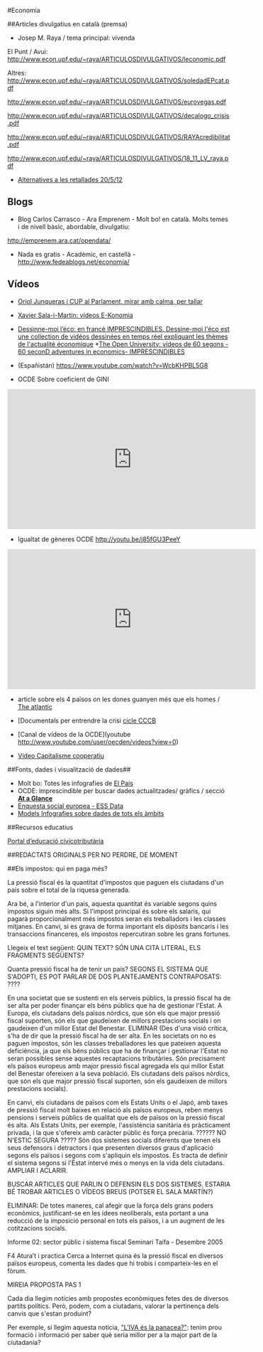 
#Economia

##Articles divulgatius en català (premsa)

* Josep M. Raya / tema principal: vivenda

El Punt / Avui: http://www.econ.upf.edu/~raya/ARTICULOSDIVULGATIVOS/leconomic.pdf

Altres: http://www.econ.upf.edu/~raya/ARTICULOSDIVULGATIVOS/soledadEPcat.pdf

http://www.econ.upf.edu/~raya/ARTICULOSDIVULGATIVOS/eurovegas.pdf

http://www.econ.upf.edu/~raya/ARTICULOSDIVULGATIVOS/decalogo_crisis.pdf

http://www.econ.upf.edu/~raya/ARTICULOSDIVULGATIVOS/RAYAcredibilitat.pdf

http://www.econ.upf.edu/~raya/ARTICULOSDIVULGATIVOS/18_11_LV_raya.pdf

* [Alternatives a les retallades 20/5/12](http://www.ara.cat/premium/opinio/Alternatives-retallades_0_703729660.html)

## Blogs ##

* Blog Carlos Carrasco - Ara Emprenem - Molt bo! en català. Molts temes i de nivell bàsic, abordable, divulgatiu:

http://emprenem.ara.cat/opendata/

* Nada es gratis - Acadèmic, en castellà - 
http://www.fedeablogs.net/economia/


## Vídeos
* [Oriol Junqueras i CUP al Parlament, mirar amb calma, per tallar](http://www.parlament.cat/web/actualitat/canal-parlament/sequencia?p_cp1=6529246)
* [Xavier Sala-i-Martin: vídeos E-Konomia](http://salaimartin.com/)
* [Dessinne-moi l’éco: en francè IMPRESCINDIBLES. Dessine-moi l'éco est une collection de vidéos dessinées en temps réel expliquant les thèmes de l'actualité économique](http://dessinemoileco.com/)
*[The Open University: vídeos de 60 segons - 60 seconD adventures in economics- IMPRESCINDIBLES](http://www.open.edu/openlearn/history-the-arts/culture/philosophy/concepts/60-second-adventures-economics) 

* (Españistán) https://www.youtube.com/watch?v=WcbKHPBL5G8 
* OCDE Sobre coeficient de GINI
<iframe width="560" height="315" src="http://www.youtube.com/embed/ZaoGscbtPWU" frameborder="0" allowfullscreen></iframe>

* Igualtat de gèneres OCDE  http://youtu.be/j85fGU3PeeY
<iframe width="560" height="315" src="http://www.youtube.com/embed/j85fGU3PeeY" frameborder="0" allowfullscreen></iframe>

* article sobre els 4 països on les dones guanyen més que els homes / [The atlantic](http://www.theatlantic.com/business/archive/2012/12/the-4-rich-countries-where-women-out-earn-men-with-1-huge-caveat/266343/)
* [Documentals per entrendre la crisi [cicle CCCB](http://newsletter.cccb.org/ca_ES/c/journal/view_article_content?groupId=10311&articleId=1077573&version=2.3)
 
* [Canal de vídeos de la OCDE](youtube http://www.youtube.com/user/oecden/videos?view=0)
* [Vídeo Capitalisme cooperatiu](http://www.tv3.cat/videos/4112812/Capitalisme-cooperatiu)


##Fonts, dades i visualització de dades##

* Molt bo: Totes les infografies de [El País](http://www.elpais.com/graficos/) 
* OCDE: imprescindible per buscar dades actualitzades/ gràfics / secció [**At a Glance**](http://www.oecd.org/fr/ )
* [Enquesta social europea - ESS Data](http://ess.nsd.uib.no/)
* [Models Infografies sobre dades de tots els àmbits](http://www.visualizing.org/)


##Recursos educatius

[Portal d’educació cívicotributària](http://www.agenciatributaria.es/AEAT.educacion/HomeEducacion_va_ES.html)



##REDACTATS ORIGINALS PER NO PERDRE, DE MOMENT

##Els impostos: qui en paga més?

La pressió fiscal és la quantitat d'impostos que paguen els ciutadans d'un país sobre el total de la riquesa generada. 

Ara bé, a l'interior d'un país, aquesta quantitat és variable segons quins impostos siguin més alts. Si l'impost principal és sobre els salaris, qui pagarà proporcionalment més impostos seran els treballadors i les classes mitjanes. En canvi, si es grava de forma important els dipòsits bancaris i les transaccions financeres, els impostos repercutiran sobre les grans fortunes.

Llegeix el text següent: QUIN TEXT? SÓN UNA CITA LITERAL, ELS FRAGMENTS SEGÜENTS?

Quanta pressió fiscal ha de tenir un país? SEGONS EL SISTEMA QUE S'ADOPTI, ES POT PARLAR DE DOS PLANTEJAMENTS CONTRAPOSATS: ???? 

En una societat que se sustenti en els serveis públics, la pressió fiscal ha de ser alta per poder finançar els béns públics que ha de gestionar l'Estat. A Europa, els ciutadans dels països nòrdics, que són els que major pressió fiscal suporten, són els que gaudeixen de millors prestacions socials i on gaudeixen d'un millor Estat del Benestar. 
ELIMINAR (Des d'una visió crítica, s'ha de dir que la pressió fiscal ha de ser alta. En les societats on no es paguen impostos, són les classes treballadores les que pateixen aquesta deficiència, ja que els béns públics que ha de finançar i gestionar l'Estat no seran possibles sense aquestes recaptacions tributàries. Són precisament els països europeus amb major pressió fiscal agregada els qui millor Estat del Benestar ofereixen a la seva població. Els ciutadans dels països nòrdics, que són els que major pressió fiscal suporten, són els gaudeixen de millors prestacions socials). 

En canvi, els ciutadans de països com els Estats Units o el Japó, amb taxes de pressió fiscal molt baixes en relació als països europeus, reben menys pensions i serveis públics de qualitat que els de països on la pressió fiscal és alta. Als Estats Units, per exemple, l'assistència sanitària és pràcticament privada, i la que s'ofereix amb caràcter públic és força precària. 
?????? NO N'ESTIC SEGURA ????? Són dos sistemes socials diferents que tenen els seus defensors i detractors i que presenten diversos graus d'aplicació segons els països i segons com s'apliquin els impostos. Es tracta de definir el sistema segons si l'Estat intervé més o menys en la vida dels ciutadans. AMPLIAR I ACLARIR. 

BUSCAR ARTICLES QUE PARLIN O DEFENSIN ELS DOS SISTEMES. ESTARIA BÉ TROBAR ARTICLES O VÍDEOS BREUS (POTSER EL SALA MARTÍN?)

ELIMINAR: De totes maneres, cal afegir que la força dels grans poders econòmics, justificant-se en les idees neoliberals, esta portant a una reducció de la imposició personal en tots els països, i a un augment de les cotitzacions socials.

Informe 02: sector públic i sistema fiscal Seminari Taifa - Desembre 2005

F4 Atura’t i practica Cerca a Internet quina és la pressió fiscal en diversos països europeus, comenta les dades que hi trobis i comparteix-les en el fòrum.


MIREIA PROPOSTA PAS 1

Cada dia llegim notícies amb propostes econòmiques fetes des de diversos partits polítics. Però, podem, com a ciutadans, valorar la pertinença dels canvis que s'estan produint? 

Per exemple, si llegim aquesta notícia, ["L'IVA és la panacea?"](http://www.elpuntavui.cat/noticia/article/4-economia/18-economia/570849-liva-es-la-panacea.html?piwik_campaign=rss&piwik_kwd=nacional&f=El+Punt+Avui): tenim prou formació i informació per saber què seria millor per a la major part de la ciutadania? 


